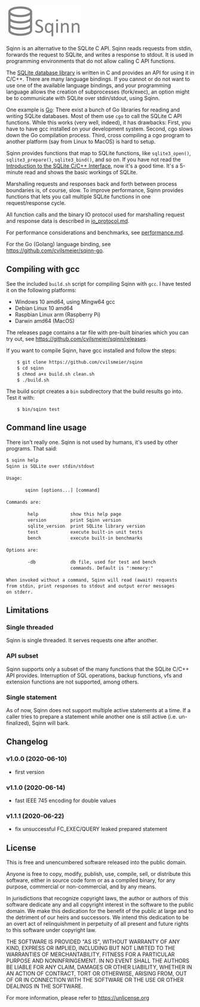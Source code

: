 
![Sqinn](logo-200.png "Sqinn")

Sqinn is an alternative to the SQLite C API. Sqinn reads requests from stdin,
forwards the request to SQLite, and writes a response to stdout. It is used in
programming environments that do not allow calling C API functions.

The [SQLite database library](https://www.sqlite.org) is written in C and
provides an API for using it in C/C++. There are many language bindings. If you
cannot or do not want to use one of the available language bindings, and your
programming language allows the creation of subprocesses (fork/exec), an option
might be to communicate with SQLite over stdin/stdout, using Sqinn.

One example is [Go](https://golang.org): There exist a bunch of Go libraries
for reading and writing SQLite databases. Most of them use `cgo` to call the
SQLite C API functions. While this works (very well, indeed), it has drawbacks:
First, you have to have gcc installed on your development system. Second, cgo
slows down the Go compilation process. Third, cross compiling a cgo program to
another platform (say from Linux to MacOS) is hard to setup.

Sqinn provides functions that map to SQLite functions, like `sqlite3_open()`,
`sqlite3_prepare()`, `sqlite3_bind()`, and so on. If you have not read the
[Introduction to the SQLite C/C++
Interface](https://www.sqlite.org/cintro.html), now it's a good time. It's a
5-minute read and shows the basic workings of SQLite.

Marshalling requests and responses back and forth between process boundaries
is, of course, slow. To improve performance, Sqinn provides functions that lets
you call multiple SQLite functions in one request/response cycle.

All function calls and the binary IO protocol used for marshalling request and
response data is described in [io\_protocol.md](io_protocol.md).

For performance considerations and benchmarks, see
[performance.md](performance.md).

For the Go (Golang) language binding, see
<https://github.com/cvilsmeier/sqinn-go>.


Compiling with gcc
-------------------------------------------------------------------------------

See the included `build.sh` script for compiling Sqinn with `gcc`. I have
tested it on the following platforms:

- Windows 10 amd64, using Mingw64 gcc
- Debian Linux 10 amd64
- Raspbian Linux arm (Raspberry Pi)
- Darwin amd64 (MacOS)

The releases page contains a tar file with pre-built binaries which you can
try out, see <https://github.com/cvilsmeier/sqinn/releases>.

If you want to compile Sqinn, have gcc installed and follow the steps:

        $ git clone https://github.com/cvilsmeier/sqinn
        $ cd sqinn
        $ chmod a+x build.sh clean.sh
        $ ./build.sh

The build script creates a `bin` subdirectory that the build results go into.
Test it with:

        $ bin/sqinn test


Command line usage
-------------------------------------------------------------------------------

There isn't really one. Sqinn is not used by humans, it's used by other
programs. That said:

    $ sqinn help
    Sqinn is SQLite over stdin/stdout

    Usage:

           sqinn [options...] [command]

    Commands are:

            help            show this help page
            version         print Sqinn version
            sqlite_version  print SQLite library version
            test            execute built-in unit tests
            bench           execute built-in benchmarks

    Options are:

            -db             db file, used for test and bench
                            commands. Default is ":memory:"

    When invoked without a command, Sqinn will read (await) requests
    from stdin, print responses to stdout and output error messages
    on stderr.


Limitations
-------------------------------------------------------------------------------

### Single threaded

Sqinn is single threaded. It serves requests one after another.


### API subset

Sqinn supports only a subset of the many functions that the SQLite C/C++ API
provides. Interruption of SQL operations, backup functions, vfs and
extension functions are not supported, among others.


### Single statement

As of now, Sqinn does not support multiple active statements at a
time. If a caller tries to prepare a statement while another one is still
active (i.e. un-finalized), Sqinn will bark.


Changelog
-------------------------------------------------------------------------------

### v1.0.0 (2020-06-10)

- first version


### v1.1.0 (2020-06-14)

- fast IEEE 745 encoding for double values


### v1.1.1 (2020-06-22)

- fix unsuccessful FC_EXEC/QUERY leaked prepared statement


License
-------------------------------------------------------------------------------

This is free and unencumbered software released into the public domain.

Anyone is free to copy, modify, publish, use, compile, sell, or
distribute this software, either in source code form or as a compiled
binary, for any purpose, commercial or non-commercial, and by any
means.

In jurisdictions that recognize copyright laws, the author or authors
of this software dedicate any and all copyright interest in the
software to the public domain. We make this dedication for the benefit
of the public at large and to the detriment of our heirs and
successors. We intend this dedication to be an overt act of
relinquishment in perpetuity of all present and future rights to this
software under copyright law.

THE SOFTWARE IS PROVIDED "AS IS", WITHOUT WARRANTY OF ANY KIND,
EXPRESS OR IMPLIED, INCLUDING BUT NOT LIMITED TO THE WARRANTIES OF
MERCHANTABILITY, FITNESS FOR A PARTICULAR PURPOSE AND NONINFRINGEMENT.
IN NO EVENT SHALL THE AUTHORS BE LIABLE FOR ANY CLAIM, DAMAGES OR
OTHER LIABILITY, WHETHER IN AN ACTION OF CONTRACT, TORT OR OTHERWISE,
ARISING FROM, OUT OF OR IN CONNECTION WITH THE SOFTWARE OR THE USE OR
OTHER DEALINGS IN THE SOFTWARE.

For more information, please refer to <https://unlicense.org>

